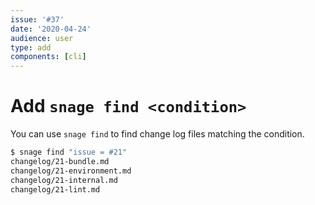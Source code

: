 ```yaml
---
issue: '#37'
date: '2020-04-24'
audience: user
type: add
components: [cli]
---
```


# Add `snage find <condition>`

You can use `snage find` to find change log files matching the condition.
```bash
$ snage find "issue = #21"
changelog/21-bundle.md
changelog/21-environment.md
changelog/21-internal.md
changelog/21-lint.md
```
